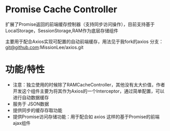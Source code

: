 # Promise Cache Controller

扩展了Promise返回的前端缓存控制器（支持同步访问操作），目前支持基于LocalStorage，SessionStorage,RAM作为底层存储组件

主要用于配合Axios实现可配置的自动前端缓存，用法见于我fork的axios 分支： git@github.com:MissionLee/axios.git

# 功能/特性
- 注意：独立使用的时候除了RAMCacheController，其他没有太大价值，作者开发这个组件主要为将其作为Axios的一个Interceptor，通过简单配置，可以进行自动数据缓存
- 服务于 JSON数据
- 提供同步的缓存存取功能
- 提供Promise访问存储功能：用于配合如 axios 这样的基于Promise的前端ajax组件
